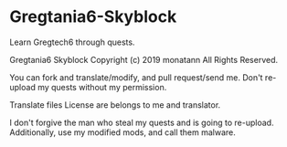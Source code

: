 # Gregtania6-Skyblock

Learn Gregtech6 through quests.

Gregtania6 Skyblock
Copyright (c) 2019 monatann All Rights Reserved.

You can fork and translate/modify, and pull request/send me.
Don't re-upload my quests without my permission.

Translate files License are belongs to me and translator.

I don't forgive the man who steal my quests and is going to re-upload.
Additionally, use my modified mods, and call them malware.

